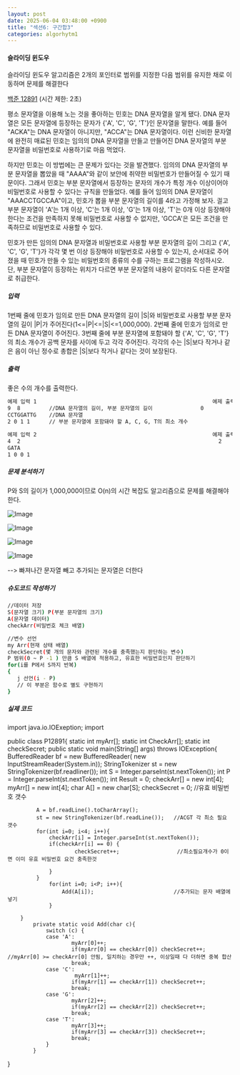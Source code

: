 ```yaml
---
layout: post
date: 2025-06-04 03:48:00 +0900
title: "섹션6: 구간합3"
categories: algorhytm1
---
```

#### 슬라이딩 윈도우
슬라이딩 윈도우 알고리즘은 2개의 포인터로 범위를 지정한 다음 범위를 유지한 채로 이동하며 문제를 해결한다


[백준 12891](https://www.acmicpc.net/problem/12891)
(시간 제한: 2초)


평소 문자열을 이용해 노는 것을 좋아하는 민호는 DNA 문자열을 알게 됐다. DNA 문자열은 모든 문자열에 등장하는 문자가 {'A', 'C', 'G', 'T'}인 문자열을 말한다.
예를 들어 "ACKA"는 DNA 문자열이 아니지만, "ACCA"는 DNA 문자열이다. 이런 신비한 문자열에 완전히 매료된 민호는 임의의 DNA 문자열을 만들고 만들어진 DNA 문자열의 
부분 문자열을 비밀번호로 사용하기로 마음 먹었다. 

하지만 민호는 이 방법에는 큰 문제가 있다는 것을 발견했다. 임의의 DNA 문자열의 부분 문자열을 뽑았을 때 "AAAA"와 같이 보안에 취약한 비밀번호가 만들어질 수 있기 때문이다. 
그래서 민호는 부분 문자열에서 등장하는 문자의 개수가 특정 개수 이상이어야 비밀번호로 사용할 수 있다는 규칙을 만들었다. 예를 들어 임의의 DNA 문자열이 "AAACCTGCCAA"이고, 
민호가 뽑을 부분 문자열의 길이를 4라고 가정해 보자. 긜고 부분 문자열이 'A'는 1개 이상, 'C'는 1개 이상, 'G'는 1개 이상, 'T'는 0개 이상 등장해야 한다는 조건을 
만족하지 못해 비밀번호로 사용할 수 없지만, 'GCCA'은 모든 조건을 만족하므로 비밀번호로 사용할 수 있다. 

민호가 만든 임의의 DNA 문자열과 비밀번호로 사용할 부분 문자열의 길이 그리고 {'A', 'C', 'G', 'T'}가 각각 몇 번 이상 등장해야 비밀번호로 사용할 수 있는지, 
순서대로 주어졌을 때 민호가 만들 수 있는 비밀번호의 종류의 수를 구하는 프로그램을 작성하시오.
단, 부분 문자열이 등장하는 위치가 다르면 부분 문자열의 내용이 같더라도 다른 문자열로 취급한다.

##### 입력
1번째 줄에 민호가 임의로 만든 DNA 문자열의 길이 |S|와 비밀번호로 사용할 부분 문자열의 길이 |P|가 주어진다(1<=|P|<=|S|<=1,000,000).
2번째 줄에 민호가 임의로 만든 DNA 문자열이 주어진다.
3번째 줄에 부분 문자열에 포함돼야 할 {'A', 'C', 'G', 'T'}의 최소 개수가 공백 문자를 사이에 두고 각각 주어진다. 
각각의 수는 |S|보다 작거나 같은 음이 아닌 정수로 총합은 |S|보다 작거나 같다는 것이 보장된다.

##### 출력
좋은 수의 개수를 출력한다.
```bash
예제 입력 1                                                       예제 출력 1
9  8         //DNA 문자열의 길이, 부분 문자열의 길이               0
CCTGGATTG    //DNA 문자열
2 0 1 1      // 부분 문자열에 포함돼야 할 A, C, G, T의 최소 개수

예제 입력 2                                                       예제 출력 2
4  2                                                              2
GATA
1 0 0 1
```

##### 문제 분석하기
P와 S의 길이가 1,000,000이므로 O(n)의 시간 복잡도 알고리즘으로 문제를 해결해야 한다. 

![Image](https://github.com/user-attachments/assets/ed4715e5-ef36-4036-aa58-a54850da3552)


![Image](https://github.com/user-attachments/assets/e2ed077b-4701-4fc3-b9af-9892f7413c5c)

![Image](https://github.com/user-attachments/assets/ee152a34-8a0d-4bab-a4c1-3197bdd5f622)

![Image](https://github.com/user-attachments/assets/030dd7b8-d6d7-44ad-ad99-f733309a9ef0)


--> 빠져나간 문자열 빼고 추가되는 문자열은 더한다 

##### 슈도코드 작성하기
```bash
//데이터 저장
S(문자열 크기) P(부분 문자열의 크기)
A(문자열 데이터)
checkArr(비밀번호 체크 배열)

//변수 선언
my Arr(현재 상태 배열)
checkSecret(몇 개의 문자와 관련된 개수를 충족했는지 판단하는 변수)
P 범위(0 ~ P -1 ) 만큼 S 배열에 적용하고, 유효한 비밀번호인지 판단하기
for(i를 P에서 S까지 반복)
{
   j 선언(i - P)
   // 이 부분은 함수로 별도 구현하기
}
```

##### 실제 코드
import java.io.IOExeption;
import 

public class P12891{
        static int myArr[];
        static int CheckArr[];
        static int checkSecret;
        public static void main(String[] args) throws IOException{
             BufferedReader bf = new BufferedReader( new InputStreamReader(System.in));
             StringTokenizer st = new StringTokenizer(bf.readliner());
             int S = Integer.parseInt(st.nextToken());
             int P = Integer.parseInt(st.nextToken());
             int Result = 0;
             checkArr[] = new int[4];
             myArr[] = new int[4];
             char A[] = new char[S];
             checkSecret = 0;                       //유효 비밀번호 갯수 

             A = bf.readLine().toCharArray();
             st = new StringTokenizer(bf.readLine());   //ACGT 각 최소 필요 갯수 
             for(int i=0; i<4; i++){
                 checkArr[i] = Integer.parseInt(st.nextToken());
                 if(checkArr[i] == 0) {
                         checkSecret++;                  //최소필요개수가 0이면 이미 유효 비밀번호 요건 충족한것
                 
                 }
             }
                 for(int i=0; i<P; i++){
                     Add(A[i]);                         //추가되는 문자 배열에 넣기
                 }
             
        }
            private static void Add(char c){
                switch (c) {
                case 'A':
                        myArr[0]++;
                        if(myArr[0] == checkArr[0]) checkSecret++;             //myArr[0] >= checkArr[0] 안됨, 일치하는 경우만 ++, 이상일때 다 더하면 중복 합산
                        break;
                case 'C':
                         myArr[1]++;
                        if(myArr[1] == checkArr[1]) checkSecret++;             
                        break;
                case 'G':
                        myArr[2]++;
                        if(myArr[2] == checkArr[2]) checkSecret++;             
                        break;
                case 'T':
                        myArr[3]++;
                        if(myArr[3] == checkArr[3]) checkSecret++;             
                        break;
                }
            }

}



